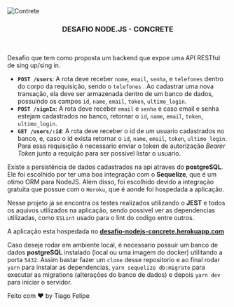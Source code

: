 <img alt="Contrete" src="https://images.sympla.com.br/5df91012c822a.png" />

<br/>
<h3 align="center">
  DESAFIO NODE.JS - CONCRETE
</h3>

<br/>
<p>Desafio que tem como proposta um backend que expoe uma API RESTful de sing up/sing in.<p/>

- **`POST /users`**: A rota deve receber `nome`, `email`, `senha`, e `telefones` dentro do corpo da requisição, sendo o `telefones` . Ao cadastrar uma nova transação, ela deve ser armazenada dentro de um banco de dados, possuindo os campos `id`, `name`, `email`, `token`, `ultimo_login`.
- **`POST /signIn`**: A rota deve receber `email` e `senha` e caso email e senha estejam cadastrados no banco, retornar o `id`, `name`, `email`, `token`, `ultimo_login`.
- **`GET /users/:id`**: A rota deve receber o id de um usuario cadastrados no banco, e, caso o id exista retornar o `id`, `name`, `email`, `token`, `ultimo_login`. Para essa requisição é necessario enviar o token de autorização *Bearer Token* junto a requição para ser possivel listar o usuario.

Existe a persistência de dados cadastrados na api atraves do **postgreSQL**. Ele foi escolhido por ter uma boa integração com o **Sequelize**, que é um otimo ORM para NodeJS. Além disso, foi escolhido devido a integração gratuita que possue com o `Heroku`, que é aonde foi hospedada a aplicação.

Nesse projeto já se encontra os testes realizados utilizando o **JEST** e todos os aquivos utilizados na aplicação, sendo possivel ver as dependencias utilizadas, como `ESLint` usado para o lint do codigo entre outros.

A aplicação esta hospedada no **[desafio-nodejs-concrete.herokuapp.com](https://desafio-nodejs-concrete.herokuapp.com/)**

Caso deseje rodar em ambiente local, é necessario possuir um banco de dados **postgreSQL** instalado (local ou uma imagem do docker) utilitando a porta `5432`. Assim bastar fazer um `clone` desse repositorio e ao final rodar `yarn` para instalar as dependencias, `yarn sequelize db:migrate` para executar as migrations (alterações do banco de dados) e depois `yarn dev` para iniciar o servidor.


Feito com ❤️ by Tiago Felipe


